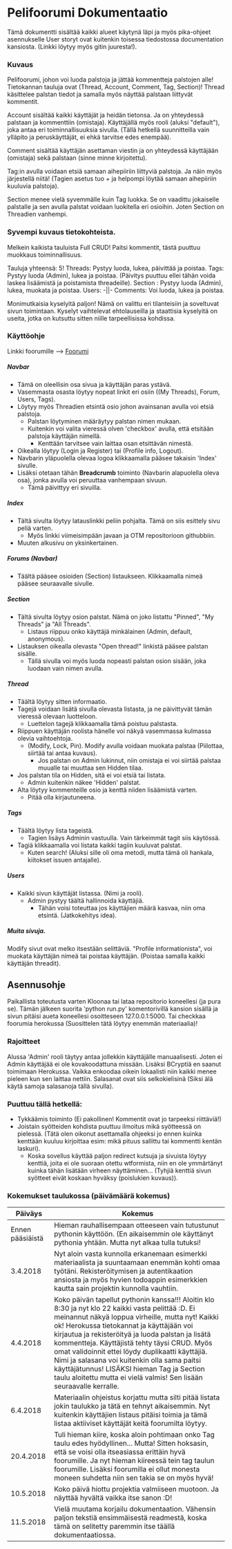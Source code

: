 # Pelifoorumi Dokumentaatio 
Tämä dokumentti sisältää kaikki alueet käytynä läpi ja myös pika-ohjeet asennukselle
User storyt ovat kuitenkin toisessa tiedostossa documentation kansiosta. (Linkki löytyy myös gitin juuresta!).

### Kuvaus
Pelifoorumi, johon voi luoda palstoja ja jättää kommentteja palstojen alle!
Tietokannan tauluja ovat (Thread, Account, Comment, Tag, Section)!
Thread käsittelee palstan tiedot ja samalla myös näyttää palstaan liittyvät kommentit.

Account sisältää kaikki käyttäjät ja heidän tietonsa. Ja on yhteydessä palstaan ja kommenttiin (omistaja).
Käyttäjällä myös rooli (aluksi "default"), joka antaa eri toiminnallisuuksia sivulla. (Tällä hetkellä suunnitteilla vain ylläpito ja peruskäyttäjät, ei ehkä tarvitse edes enempää).

Comment sisältää käyttäjän asettaman viestin ja on yhteydessä käyttäjään (omistaja) sekä palstaan (sinne minne kirjoitettu).

Tag:in avulla voidaan etsiä samaan aihepiiriin liittyviä palstoja. Ja näin myös järjestellä niitä!
(Tagien asetus tuo + ja helpompi löytää samaan aihepiiriin kuuluvia palstoja).

Section menee vielä syvemmälle kuin Tag luokka. Se on vaadittu jokaiselle palstalle ja sen avulla palstat voidaan luokitella eri osioihin. Joten Section on Threadien vanhempi.

### Syvempi kuvaus tietokohteista.
Melkein kaikista tauluista Full CRUD! Paitsi kommentit, tästä puuttuu muokkaus toiminnallisuus.

Tauluja yhteensä: 5!
Threads: Pystyy luoda, lukea, päivittää ja poistaa.
Tags: Pystyy luoda (Admin), lukea ja poistaa. (Päivitys puuttuu ellei tähän voida laskea lisäämistä ja poistamista threadeille).
Section : Pystyy luoda (Admin), lukea, muokata ja poistaa.
Users: -||-
Comments: Voi luoda, lukea ja poistaa.

Monimutkaisia kyselyitä paljon! Nämä on valittu eri tilanteisiin ja soveltuvat sivun toimintaan.
Kyselyt vaihtelevat ehtolauseilla ja staattisia kyselyitä on useita, jotka on kutsuttu sitten niille tarpeellisissa kohdissa.


### Käyttöohje
Linkki foorumille --> [Foorumi](https://mirex-pelifoorumi.herokuapp.com/)

##### Navbar
- Tämä on oleellisin osa sivua ja käyttäjän paras ystävä.
- Vasemmasta osasta löytyy nopeat linkit eri osiin ((My Threads), Forum, Users, Tags).
- Löytyy myös Threadien etsintä osio johon avainsanan avulla voi etsiä palstoja.
  - Palstan löytyminen määräytyy palstan nimen mukaan.
  - Kuitenkin voi valita vieressä olven 'checkbox' avulla, että etsitään palstoja käyttäjän nimellä.
    - Kenttään tarvitsee vain laittaa osan etsittävän nimestä.
- Oikealla löytyy (Login ja Register) tai (Profile info, Logout).
- Navbarin yläpuolella olevaa logoa klikkaamalla pääsee takaisin 'Index' sivulle.
- Lisäksi otetaan tähän **Breadcrumb** toiminto (Navbarin alapuolella oleva osa), jonka avulla voi peruuttaa vanhempaan sivuun.
  - Tämä päivittyy eri sivuilla.

##### Index
- Tältä sivulta löytyy latauslinkki peliin pohjalta. Tämä on siis esittely sivu peliä varten.
  - Myös linkki viimeisimpään javaan ja OTM repositorioon githubbiin.
- Muuten alkusivu on yksinkertainen.

##### Forums (Navbar)
- Täältä pääsee osioiden (Section) listaukseen. Klikkaamalla nimeä pääsee seuraavalle sivulle.

##### Section
- Tältä sivulta löytyy osion palstat. Nämä on joko listattu "Pinned", "My Threads" ja "All Threads".
  - Listaus riippuu onko käyttäjä minkälainen (Admin, default, anonymous).
- Listauksen oikealla olevasta "Open thread!" linkistä pääsee palstan sisälle.
  - Tällä sivulla voi myös luoda nopeasti palstan osion sisään, joka luodaan vain nimen avulla.

##### Thread
- Täältä löytyy sitten informaatio.
- Tagejä voidaan lisätä sivulla olevasta listasta, ja ne päivittyvät tämän vieressä olevaan luotteloon.
  - Luettelon tagejä klikkaamalla tämä poistuu palstasta.
- Riippuen käyttäjän roolista hänelle voi näkyä vasemmassa kulmassa olevia vaihtoehtoja.
  - (Modify, Lock, Pin). Modify avulla voidaan muokata palstaa (Piilottaa, siirtää tai antaa kuvaus).
    - Jos palstan on Admin lukinnut, niin omistaja ei voi siirtää palstaa muualle tai muuttaa sen Hidden tilaa.
- Jos palstan tila on Hidden, sitä ei voi etsiä tai listata.
  - Admin kuitenkin näkee 'Hidden' palstat.
- Alta löytyy kommenteille osio ja kenttä niiden lisäämistä varten.
  - Pitää olla kirjautuneena.
  
##### Tags
- Täältä löytyy lista tageistä.
  - Tagien lisäys Adminin vastuulla. Vain tärkeimmät tagit siis käytössä.
- Tagiä klikkaamalla voi listata kaikki tagiin kuuluvat palstat.
  - Kuten search! (Aluksi sille oli oma metodi, mutta tämä oli hankala, kiitokset issuen antajalle).
##### Users
- Kaikki sivun käyttäjät listassa. (Nimi ja rooli).
  - Admin pystyy täältä hallinnoida käyttäjiä.
    - Tähän voisi toteuttaa jos käyttäjien määrä kasvaa, niin oma etsintä. (Jatkokehitys idea).

##### Muita sivuja.
Modify sivut ovat melko itsestään selittäviä.
"Profile informationista", voi muokata käyttäjän nimeä tai poistaa käyttäjän. (Poistaa samalla kaikki käyttäjän threadit).

## Asennusohje
Paikallista toteutusta varten Kloonaa tai lataa repositorio koneellesi (ja pura se).
Tämän jälkeen suorita 'python run.py' komentorivillä kansion sisällä ja sivun pitäisi aueta koneellesi osoitteseen 127.0.0.1:5000.
Tai checkkaa foorumia herokussa (Suosittelen tätä löytyy enemmän materiaalia)!

### Rajoitteet
Alussa 'Admin' rooli täytyy antaa jollekkin käyttäjälle manuaalisesti. Joten ei Admin käyttäjää ei ole kovakoodattuna missään.
Lisäksi BCryptiä en saanut toimimaan Herokussa. Vaikka enkoodaa oikein lokaalisti niin kaikki menee pieleen kun sen laittaa nettiin.
Salasanat ovat siis selkokielisinä (Siksi älä käytä samoja salasanoja tällä sivulla).

### Puuttuu tällä hetkellä:
- Tykkäämis toiminto (Ei pakollinen! Kommentit ovat jo tarpeeksi riittäviä!)
- Joistain syötteiden kohdista puuttuu ilmoitus mikä syötteessä on pielessä. (Tätä olen oikonut asettamalla ohjeeksi jo ennen kuinka kenttään kuuluu kirjoittaa esim: mikä pituus sallittu tai kommentti kentän laskuri).
  - Koska sovellus käyttää paljon redirect kutsuja ja sivuista löytyy kenttiä, joita ei ole suoraan otettu wtformista, niin en ole ymmärtänyt kuinka tähän lisätään virheen näyttäminen... (Tyhjiä kenttiä sivun syötteet eivät koskaan hyväksy (poislukien kuvaus)).

### Kokemukset taulukossa (päivämäärä  kokemus)
|Päiväys|Kokemus|
-|-|
Ennen pääsiäistä | Hieman rauhallisempaan otteeseen vain tutustunut pythonin käyttöön. (En aikaisemmin ole käyttänyt pythonia yhtään. Mutta nyt alkaa tulla tutuksi!
3.4.2018 | Nyt aloin vasta kunnolla erkanemaan esimerkki materiaalista ja suuntaamaan enemmän kohti omaa työtäni. Rekisteröitymisen ja autentikaation ansiosta ja myös hyvien todoappin esimerkkien kautta sain projektin kunnolla vauhtiin.
4.4.2018 | Koko päivän tapellut pythonin kanssa!!! Aloitin klo 8:30 ja nyt klo 22 kaikki vasta pelittää :D. Ei meinannut näkyä loppua virheille, mutta nyt! Kaikki ok! Herokussa tietokannat ja käyttäjään voi kirjautua ja rekisteröityä ja luoda palstan ja lisätä kommentteja. Käyttäjistä tehty täysi CRUD. Myös omat validoinnit ettei löydy duplikaatti käyttäjiä. Nimi ja salasana voi kuitenkin olla sama paitsi käyttäjätunnus! LISÄKSI hieman Tag ja Section taulu aloitettu mutta ei vielä valmis! Sen lisään seuraavalle kerralle.
6.4.2018 | Materiaalin ohjeistus korjattu mutta silti pitää listata jokin taulukko ja tätä en tehnyt aikaisemmin. Nyt kuitenkin käyttäjien listaus pitäisi toimia ja tämä listaa aktiiviset käyttäjät keitä foorumilta löytyy.
20.4.2018 | Tuli hieman kiire, koska aloin pohtimaan onko Tag taulu edes hyödyllinen... Mutta! Sitten hoksasin, että se voisi olla itseasiassa erittäin hyvä foorumille. Ja nyt hieman kiireessä tein tag taulun foorumille. Lisäksi foorumilla ei ollut monesta moneen suhdetta niin sen takia se on myös hyvä!
10.5.2018 | Koko päivä hiottu projektia valmiiseen muotoon. Ja näyttää hyvältä vaikka itse sanon :D!
11.5.2018 | Vielä muutama korjailu dokumentaation. Vähensin paljon tekstiä ensimmäisestä readmestä, koska tämä on selitetty paremmin itse täällä dokumentaatiossa.
